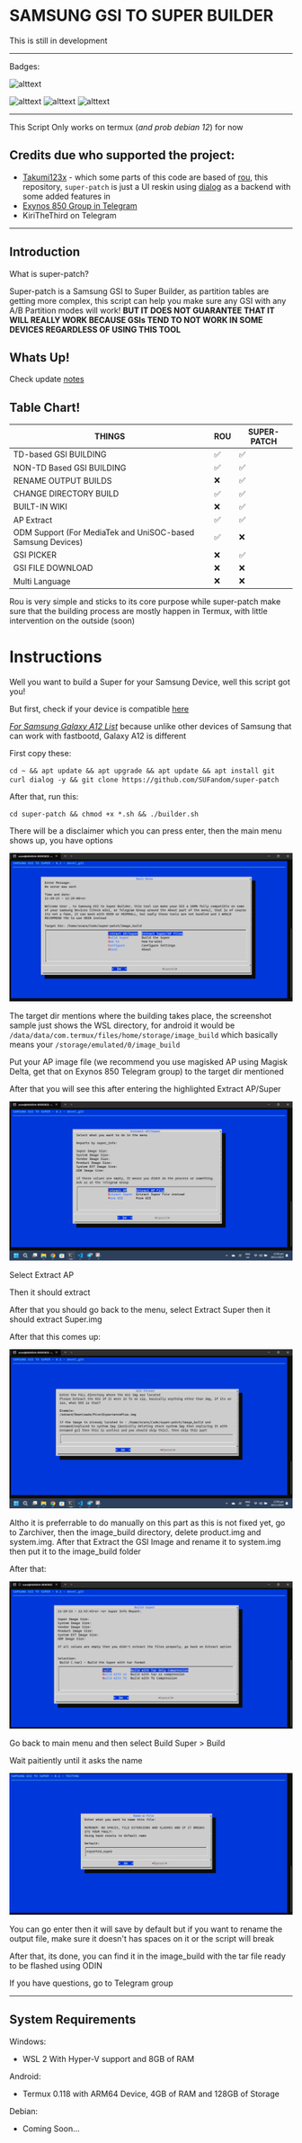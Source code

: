 # SAMSUNG GSI TO SUPER BUILDER

This is still in development

---

Badges:

![alttext](https://img.shields.io/static/v1?label=status%20on%20git&message=devel&color=red&style=flat-square)

![alttext](https://img.shields.io/static/v1?label=Status%20on%20Termux&message=working&color=brightgreen&style=flat-square&logo=android) ![alttext](https://img.shields.io/static/v1?label=Status%20on%20WSL&message=ERROR&color=red&style=flat-square&logo=windowsterminal) ![alttext](https://img.shields.io/badge/Debian-WORKING-brightgreen?style=flat-square&logo=debian)


---

This Script Only works on termux (*and prob debian 12*) for now


## Credits due who supported the project:

- [Takumi123x](https://github.com/Takumi123x) - which some parts of this code are based of [rou](https://github.com/Takumi123x/rou), this repository, `super-patch` is just a UI reskin using [dialog](https://invisible-island.net/dialog/) as a backend with some added features in
- [Exynos 850 Group in Telegram](https://t.me/a12schat)
- KiriTheThird on Telegram

---

## Introduction

What is super-patch?

Super-patch is a Samsung GSI to Super Builder, as partition tables are getting more complex, this script can help you make sure any GSI with any A/B Partition modes will work! **BUT IT DOES NOT GUARANTEE THAT IT WILL REALLY WORK BECAUSE GSIs TEND TO NOT WORK IN SOME DEVICES REGARDLESS OF USING THIS TOOL**

## Whats Up!

Check update [notes](/updates/notes/0.8.md)

## Table Chart!

| THINGS                                                     | ROU | SUPER-PATCH |
|------------------------------------------------------------|-----|-------------|
| TD-based GSI BUILDING                                      |  ✅  |      ✅      |
| NON-TD Based GSI BUILDING                                  |  ✅  |      ✅      |
| RENAME OUTPUT BUILDS                                       |  ❌  |      ✅      |
| CHANGE DIRECTORY BUILD                                     |  ✅  |      ✅      |
| BUILT-IN WIKI                                              |  ❌  |      ✅      |
| AP Extract                                                 |  ✅  |      ✅      |
| ODM Support (For MediaTek and UniSOC-based Samsung Devices) |  ✅  |      ❌      |
| GSI PICKER                                                 |  ❌  |      ✅      |
| GSI FILE DOWNLOAD                                          |  ❌  |      ❌      |
| Multi Language                                             |  ❌  |      ❌      |

Rou is very simple and sticks to its core purpose while super-patch make sure that the building process are mostly happen in Termux, with little intervention on the outside (soon)

# Instructions

Well you want to build a Super for your Samsung Device, well this script got you!


But first, check if your device is compatible [here](https://github.com/phhusson/treble_experimentations/wiki/Samsung)

[*For Samsung Galaxy A12 List*](https://github.com/phhusson/treble_experimentations/wiki/Samsung-Galaxy-A12s-%28Exynos-850%29) because unlike other devices of Samsung that can work with fastbootd, Galaxy A12 is different

First copy these:

```
cd ~ && apt update && apt upgrade && apt update && apt install git curl dialog -y && git clone https://github.com/SUFandom/super-patch
```


After that, run this:

```
cd super-patch && chmod +x *.sh && ./builder.sh
```

There will be a disclaimer which you can press enter, then the main menu shows up, you have options


![Alt text](media_md/img/image.png)

The target dir mentions where the building takes place, the screenshot sample just shows the WSL directory, for android it would be `/data/data/com.termux/files/home/storage/image_build` which basically means your `/storage/emulated/0/image_build`

Put your AP image file (we recommend you use magisked AP using Magisk Delta, get that on Exynos 850 Telegram group) to the target dir mentioned

After that you will see this after entering the highlighted Extract AP/Super

![Alt text](media_md/img/image_1.png)

Select Extract AP

Then it should extract 

After that you should go back to the menu, select Extract Super then it should extract Super.img

After that this comes up:

![Alt text](media_md/img/image_2.png)

Altho it is preferrable to do manually on this part as this is not fixed yet, go to Zarchiver, then the image_build directory, delete product.img and system.img. After that Extract the GSI Image and rename it to system.img then put it to the image_build folder 

After that:

![Alt text](media_md/img/image3.png)

Go back to main menu and then select Build Super > Build 

Wait paitiently until it asks the name

![Alt text](media_md/img/image_4.png)

You can go enter then it will save by default but if you want to rename the output file, make sure it doesn't has spaces on it or the script will break

After that, its done, you can find it in the image_build with the tar file ready to be flashed using ODIN

If you have questions, go to Telegram group 

---

## System Requirements 

Windows:
- WSL 2 With Hyper-V support and 8GB of RAM 

Android:
- Termux 0.118 with ARM64 Device, 4GB of RAM and 128GB of Storage 

Debian:
- Coming Soon... 

